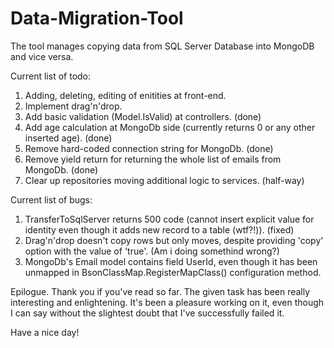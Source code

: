 # Data-Migration-Tool
The tool manages copying data from SQL Server Database into MongoDB and vice versa.

Current list of todo:
1. Adding, deleting, editing of enitities at front-end.
2. Implement drag'n'drop.
3. Add basic validation (Model.IsValid) at controllers. (done)
4. Add age calculation at MongoDb side (currently returns 0 or any other inserted age). (done)
5. Remove hard-coded connection string for MongoDb. (done)
6. Remove yield return for returning the whole list of emails from MongoDb. (done)
7. Clear up repositories moving additional logic to services. (half-way)

Current list of bugs:
1. TransferToSqlServer returns 500 code (cannot insert explicit value for identity even though it adds new record to a table (wtf?!)). (fixed)
2. Drag'n'drop doesn't copy rows but only moves, despite providing 'copy' option with the value of 'true'. (Am i doing somethind wrong?)
3. MongoDb's Email model contains field UserId, even though it has been unmapped in BsonClassMap.RegisterMapClass() configuration method.

Epilogue.
Thank you if you've read so far. The given task has been really interesting and enlightening. It's been a pleasure working on it, even though I can say without the slightest doubt that I've successfully failed it.

Have a nice day!
